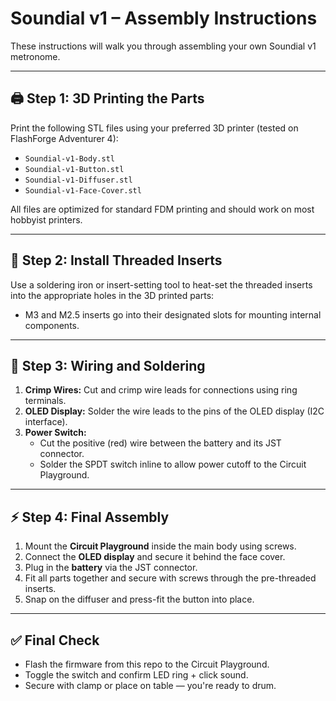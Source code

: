 # Soundial v1 – Assembly Instructions

These instructions will walk you through assembling your own Soundial v1 metronome.

---

## 🖨️ Step 1: 3D Printing the Parts

Print the following STL files using your preferred 3D printer (tested on FlashForge Adventurer 4):

- `Soundial-v1-Body.stl`
- `Soundial-v1-Button.stl`
- `Soundial-v1-Diffuser.stl`
- `Soundial-v1-Face-Cover.stl`

All files are optimized for standard FDM printing and should work on most hobbyist printers.

---

## 🔩 Step 2: Install Threaded Inserts

Use a soldering iron or insert-setting tool to heat-set the threaded inserts into the appropriate holes in the 3D printed parts:

- M3 and M2.5 inserts go into their designated slots for mounting internal components.

---

## 🔧 Step 3: Wiring and Soldering

1. **Crimp Wires:** Cut and crimp wire leads for connections using ring terminals.
2. **OLED Display:** Solder the wire leads to the pins of the OLED display (I2C interface).
3. **Power Switch:**
   - Cut the positive (red) wire between the battery and its JST connector.
   - Solder the SPDT switch inline to allow power cutoff to the Circuit Playground.

---

## ⚡ Step 4: Final Assembly

1. Mount the **Circuit Playground** inside the main body using screws.
2. Connect the **OLED display** and secure it behind the face cover.
3. Plug in the **battery** via the JST connector.
4. Fit all parts together and secure with screws through the pre-threaded inserts.
5. Snap on the diffuser and press-fit the button into place.

---

## ✅ Final Check

- Flash the firmware from this repo to the Circuit Playground.
- Toggle the switch and confirm LED ring + click sound.
- Secure with clamp or place on table — you're ready to drum.

